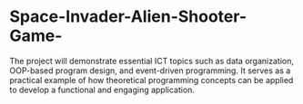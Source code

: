 # Space-Invader-Alien-Shooter-Game-
The project will demonstrate essential ICT topics such as data organization, OOP-based program design, and event-driven programming. It serves as a practical example of how theoretical programming concepts can be applied to develop a functional and engaging application.
